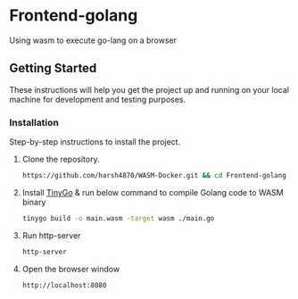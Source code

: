 # Frontend-golang
Using wasm to execute go-lang on a browser

## Getting Started

These instructions will help you get the project up and running on your local machine for development and testing purposes.

### Installation

Step-by-step instructions to install the project.

1. Clone the repository.
   ```sh
   https://github.com/harsh4870/WASM-Docker.git && cd Frontend-golang
   ```
2. Install [TinyGo](https://github.com/tinygo-org/tinygo) & run below command to compile Golang code to WASM binary
   ```sh
   tinygo build -o main.wasm -target wasm ./main.go
   ```
2. Run http-server
   ```sh
   http-server
   ```
3. Open the browser window
   ```
   http://localhost:8080
   ```
